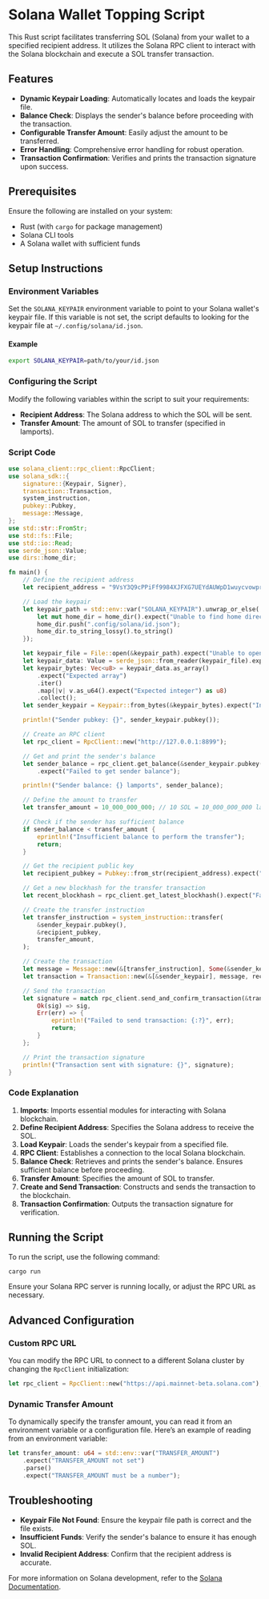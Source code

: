 # Solana Wallet Topping Script

This Rust script facilitates transferring SOL (Solana) from your wallet to a specified recipient address. It utilizes the Solana RPC client to interact with the Solana blockchain and execute a SOL transfer transaction.

## Features

- **Dynamic Keypair Loading**: Automatically locates and loads the keypair file.
- **Balance Check**: Displays the sender's balance before proceeding with the transaction.
- **Configurable Transfer Amount**: Easily adjust the amount to be transferred.
- **Error Handling**: Comprehensive error handling for robust operation.
- **Transaction Confirmation**: Verifies and prints the transaction signature upon success.

## Prerequisites

Ensure the following are installed on your system:

- Rust (with `cargo` for package management)
- Solana CLI tools
- A Solana wallet with sufficient funds

## Setup Instructions

### Environment Variables

Set the `SOLANA_KEYPAIR` environment variable to point to your Solana wallet's keypair file. If this variable is not set, the script defaults to looking for the keypair file at `~/.config/solana/id.json`.

#### Example

```sh
export SOLANA_KEYPAIR=path/to/your/id.json
```

### Configuring the Script

Modify the following variables within the script to suit your requirements:

- **Recipient Address**: The Solana address to which the SOL will be sent.
- **Transfer Amount**: The amount of SOL to transfer (specified in lamports).

### Script Code

```rust
use solana_client::rpc_client::RpcClient;
use solana_sdk::{
    signature::{Keypair, Signer},
    transaction::Transaction,
    system_instruction,
    pubkey::Pubkey,
    message::Message,
};
use std::str::FromStr;
use std::fs::File;
use std::io::Read;
use serde_json::Value;
use dirs::home_dir;

fn main() {
    // Define the recipient address
    let recipient_address = "9VsY3Q9cPPiFf9984XJFXG7UEYdAUWpD1wuycvowprDm";

    // Load the keypair
    let keypair_path = std::env::var("SOLANA_KEYPAIR").unwrap_or_else(|_| {
        let mut home_dir = home_dir().expect("Unable to find home directory");
        home_dir.push(".config/solana/id.json");
        home_dir.to_string_lossy().to_string()
    });

    let keypair_file = File::open(&keypair_path).expect("Unable to open keypair file");
    let keypair_data: Value = serde_json::from_reader(keypair_file).expect("Unable to parse keypair file");
    let keypair_bytes: Vec<u8> = keypair_data.as_array()
        .expect("Expected array")
        .iter()
        .map(|v| v.as_u64().expect("Expected integer") as u8)
        .collect();
    let sender_keypair = Keypair::from_bytes(&keypair_bytes).expect("Invalid keypair bytes");

    println!("Sender pubkey: {}", sender_keypair.pubkey());

    // Create an RPC client
    let rpc_client = RpcClient::new("http://127.0.0.1:8899");

    // Get and print the sender's balance
    let sender_balance = rpc_client.get_balance(&sender_keypair.pubkey())
        .expect("Failed to get sender balance");

    println!("Sender balance: {} lamports", sender_balance);

    // Define the amount to transfer
    let transfer_amount = 10_000_000_000; // 10 SOL = 10_000_000_000 lamports

    // Check if the sender has sufficient balance
    if sender_balance < transfer_amount {
        eprintln!("Insufficient balance to perform the transfer");
        return;
    }

    // Get the recipient public key
    let recipient_pubkey = Pubkey::from_str(recipient_address).expect("Invalid recipient address");

    // Get a new blockhash for the transfer transaction
    let recent_blockhash = rpc_client.get_latest_blockhash().expect("Failed to get latest blockhash");

    // Create the transfer instruction
    let transfer_instruction = system_instruction::transfer(
        &sender_keypair.pubkey(),
        &recipient_pubkey,
        transfer_amount,
    );

    // Create the transaction
    let message = Message::new(&[transfer_instruction], Some(&sender_keypair.pubkey()));
    let transaction = Transaction::new(&[&sender_keypair], message, recent_blockhash);

    // Send the transaction
    let signature = match rpc_client.send_and_confirm_transaction(&transaction) {
        Ok(sig) => sig,
        Err(err) => {
            eprintln!("Failed to send transaction: {:?}", err);
            return;
        }
    };

    // Print the transaction signature
    println!("Transaction sent with signature: {}", signature);
}
```

### Code Explanation

1. **Imports**: Imports essential modules for interacting with Solana blockchain.
2. **Define Recipient Address**: Specifies the Solana address to receive the SOL.
3. **Load Keypair**: Loads the sender's keypair from a specified file.
4. **RPC Client**: Establishes a connection to the local Solana blockchain.
5. **Balance Check**: Retrieves and prints the sender's balance. Ensures sufficient balance before proceeding.
6. **Transfer Amount**: Specifies the amount of SOL to transfer.
7. **Create and Send Transaction**: Constructs and sends the transaction to the blockchain.
8. **Transaction Confirmation**: Outputs the transaction signature for verification.

## Running the Script

To run the script, use the following command:

```sh
cargo run
```

Ensure your Solana RPC server is running locally, or adjust the RPC URL as necessary.

## Advanced Configuration

### Custom RPC URL

You can modify the RPC URL to connect to a different Solana cluster by changing the `RpcClient` initialization:

```rust
let rpc_client = RpcClient::new("https://api.mainnet-beta.solana.com");
```

### Dynamic Transfer Amount

To dynamically specify the transfer amount, you can read it from an environment variable or a configuration file. Here’s an example of reading from an environment variable:

```rust
let transfer_amount: u64 = std::env::var("TRANSFER_AMOUNT")
    .expect("TRANSFER_AMOUNT not set")
    .parse()
    .expect("TRANSFER_AMOUNT must be a number");
```

## Troubleshooting

- **Keypair File Not Found**: Ensure the keypair file path is correct and the file exists.
- **Insufficient Funds**: Verify the sender's balance to ensure it has enough SOL.
- **Invalid Recipient Address**: Confirm that the recipient address is accurate.

For more information on Solana development, refer to the [Solana Documentation](https://docs.solana.com/).
